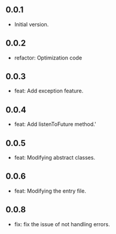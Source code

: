 ## 0.0.1

- Initial version.

## 0.0.2
- refactor: Optimization code

## 0.0.3
- feat: Add exception feature.

## 0.0.4
- feat: Add listenToFuture method.'

## 0.0.5
- feat: Modifying abstract classes.

## 0.0.6
- feat: Modifying the entry file.

## 0.0.8
- fix: fix the issue of not handling errors.
